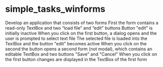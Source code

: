 # simple_tasks_winforms

Develop an application that consists of two forms First
the form contains a read-only TextBox and two
“load file” and “edit” buttons Button
"edit" is initially inactive When you click on the first
button, a dialog opens and the user is prompted to select
text file The selected file is loaded into the TextBox and the button
"edit" becomes active When you click on the second
the button opens a second form (not modal), which
contains an editable TextBox and two buttons
"Save" and "Cancel" When you click on the first button
changes are displayed in the TextBox of the first form